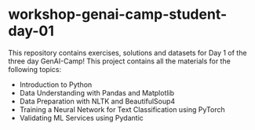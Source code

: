 # workshop-genai-camp-student-day-01
This repository contains exercises, solutions and datasets for Day 1 of the three day GenAI-Camp! This project contains all the materials for the following topics:

* Introduction to Python
* Data Understanding with Pandas and Matplotlib
* Data Preparation with NLTK and BeautifulSoup4
* Training a Neural Network for Text Classification using PyTorch
* Validating ML Services using Pydantic